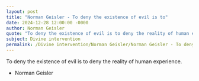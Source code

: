 ```yaml
---
layout: post
title: "Norman Geisler - To deny the existence of evil is to"
date: 2024-12-28 12:00:00 -0000
author: Norman Geisler
quote: "To deny the existence of evil is to deny the reality of human experience."
subject: Divine intervention
permalink: /Divine intervention/Norman Geisler/Norman Geisler - To deny the existence of evil is to
---
```


To deny the existence of evil is to deny the reality of human experience.

- Norman Geisler
